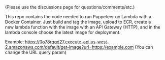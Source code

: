 (Please use the discussions page for questions/comments/etc.)

This repo contains the code needed to run Puppeteer on Lambda with a Docker Container. Just build and tag the image, upload to ECR, create a new lambda function with the image with an API Gateway (HTTP), and in the lambda console choose the latest image for deployment.

Example: https://0o78rqqd27.execute-api.us-west-2.amazonaws.com/default/get-image?url=https://example.com (You can change the URL query param)
